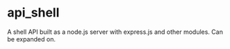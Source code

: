 # api_shell
A shell API built as a node.js server with express.js and other modules. Can be expanded on.
